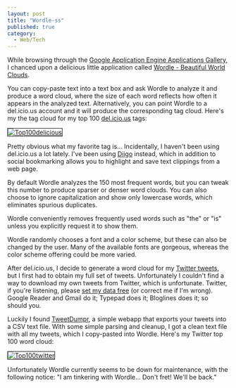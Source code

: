 ```yaml
---
layout: post
title: "Wordle-ss"
published: true
category:
  - Web/Tech
---
```

<p>While browsing through the <a href="http://appgallery.appspot.com/">Google Application Engine Applications Gallery</a>, I chanced upon a delicious little application called <a href="http://wordle.net/">Wordle - Beautiful World Clouds</a>.</p><p>You can copy-paste text into a text box and ask Wordle to analyze it and produce a word cloud, where the size of each word reflects how often it appears in the analyzed text. Alternatively, you can point Wordle to a del.icio.us account and it will produce the corresponding tag cloud. Here&#39;s my the tag cloud for my top 100 <a href="http://del.icio.us/olifante">del.icio.us</a> tags:</p><p><a href="http://olifante.blogs.com/.a/6a00d834528cff69e200e55386a7778834-popup" onclick="window.open(this.href,&#39;_blank&#39;,&#39;scrollbars=no,resizable=yes,toolbar=no,directories=no,location=no,menubar=no,status=no,left=0,top=0&#39;); return false" style="display: inline;"><img alt="Top100delicious" class="at-xid-6a00d834528cff69e200e55386a7778834 " src="http://olifante.blogs.com/.a/6a00d834528cff69e200e55386a7778834-320pi" style="border: 1px solid black;" title="Top100delicious" /></a>&#0160;</p><p>Pretty obvious what my favorite tag is... Incidentally, I haven&#39;t been using del.icio.us a lot lately. I&#39;ve been using <a href="http://diigo.com">Diigo</a> instead, which in addition to social bookmarking allows you to highlight and save text clippings from a web page.</p><p>By default Wordle analyzes the 150 most frequent words, but you can
tweak this number to produce sparser or denser word clouds. You can
also choose to ignore capitalization and show only lowercase words,
which eliminates spurious duplicates. </p><p>Wordle conveniently removes frequently used words such as &quot;the&quot; or &quot;is&quot; unless you explicitly request it to show them.</p><p>Wordle randomly chooses a
font and a color scheme, but these can also be changed by the user.
Many of the available fonts are gorgeous, whereas the color scheme
offering could be more varied.</p><p>After del.icio.us, I decide to generate a word cloud for my <a href="http://twitter.com/olifante">Twitter tweets</a>, but I first had to obtain my full set of tweets. Unfortunately I couldn&#39;t find a way to download my own tweets from Twitter, which is unfortunate. Twitter, if you&#39;re listening, please <a href="http://www.tbray.org/ongoing/When/200x/2006/07/28/Open-Data">set my data free</a> (or correct me if I&#39;m wrong). Google Reader and Gmail do it; Typepad does it; Bloglines does it; so should you.</p><p>Luckily I found <a href="http://bradkellett.com/tweetdumpr/">TweetDumpr</a>, a simple webapp that exports your tweets into a CSV text file. With some simple parsing and cleanup, I got a clean text file with all my tweets, which I copy-pasted into Wordle. Here&#39;s my Twitter top 100 word cloud:</p><p><a href="http://olifante.blogs.com/.a/6a00d834528cff69e200e55386b2d08834-popup" onclick="window.open(this.href,&#39;_blank&#39;,&#39;scrollbars=no,resizable=yes,toolbar=no,directories=no,location=no,menubar=no,status=no,left=0,top=0&#39;); return false" style="display: inline;"><img alt="Top100twitter" class="at-xid-6a00d834528cff69e200e55386b2d08834 " src="http://olifante.blogs.com/.a/6a00d834528cff69e200e55386b2d08834-320pi" style="border: 1px solid black;" title="Top100twitter" /></a>&#0160;</p><p>Unfortunately Wordle currently
seems to be down for maintenance, with the following notice: &quot;I am
tinkering with Wordle... Don&#39;t fret! We&#39;ll be back.&quot;</p>
<p></p>

